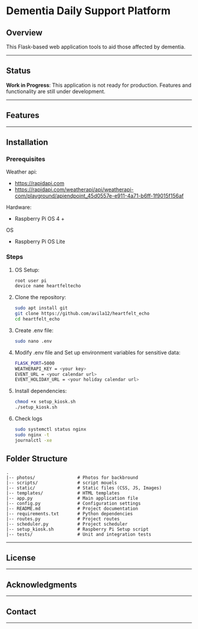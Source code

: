 # Dementia Daily Support Platform

## Overview

This Flask-based web application tools to aid those affected by dementia.

---

## Status

**Work in Progress**: This application is not ready for production. Features and functionality are still under development.

---

## Features

---

## Installation

### Prerequisites
Weather api:
- https://rapidapi.com
- https://rapidapi.com/weatherapi/api/weatherapi-com/playground/apiendpoint_45d0557e-e911-4a71-b6ff-1f9015f156af

Hardware:
- Raspberry Pi OS 4 +

OS
- Raspberry Pi OS Lite

### Steps
1. OS Setup:
    ```bash
    root user pi
    device name heartfeltecho
    ```
   
2. Clone the repository:
    ```bash
    sudo apt install git
    git clone https://github.com/avila12/heartfelt_echo
    cd heartfelt_echo
    ```

3. Create .env file:
    ```bash
    sudo nano .env
    ```

4. Modify .env file and Set up environment variables for sensitive data:
    ```bash
    FLASK_PORT=5000
    WEATHERAPI_KEY = <your key>
    EVENT_URL = <your calendar url>
    EVENT_HOLIDAY_URL = <your holiday calendar url>
    ```

5. Install dependencies:
    ```bash
    chmod +x setup_kiosk.sh
    ./setup_kiosk.sh
    ```
6. Check logs
   ```bash
   sudo systemctl status nginx
   sudo nginx -t
   journalctl -xe

   ```

## Folder Structure

```
.
|-- photos/                # Photos for backbround
|-- scripts/               # script mouels
|-- static/                # Static files (CSS, JS, Images)
|-- templates/             # HTML templates
|-- app.py                 # Main application file
|-- config.py              # Configuration settings
|-- README.md              # Project documentation
|-- requirements.txt       # Python dependencies
|-- routes.py              # Project routes
|-- scheduler.py           # Project scheduler
|-- setup_kiosk.sh         # Raspberry Pi Setup script
|-- tests/                 # Unit and integration tests
```

---

## License



---

## Acknowledgments

---

## Contact


---


